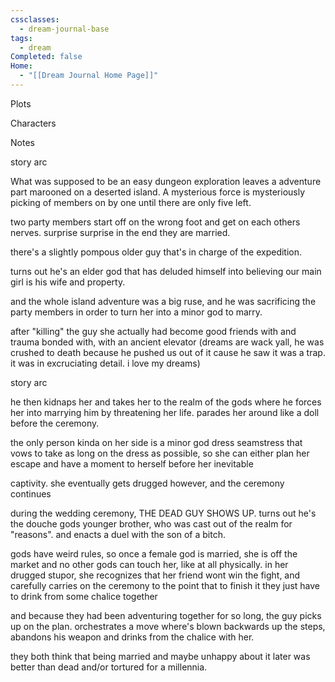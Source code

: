 ```yaml
---
cssclasses:
  - dream-journal-base
tags:
  - dream
Completed: false
Home:
  - "[[Dream Journal Home Page]]"
---
```

<div class="block-language-tabs">
	<div data-x-data="{ tab: 0 }">
		<div class="html-tabs">
			<div class="html-tab html-tab-active" data-x-bind:class="{ 'html-tab-active': tab == 0 }" data-x-on:click="tab = 0"><p>Plots</p></div>
			<div class="html-tab html-tab-not-first" data-x-bind:class="{ 'html-tab-active': tab == 1 }" data-x-on:click="tab = 1"><p>Characters</p></div>
			<div class="html-tab html-tab-not-first" data-x-bind:class="{ 'html-tab-active': tab == 2 }" data-x-on:click="tab = 2"><p>Notes</p></div>
		</div>
		<div class="html-tab-content">
			<div data-x-show="tab == 0" style="">
				<div class="wrapper grid ">
					<div class="grid left">
						<div class="box">
							<div class="callout-title"> <div class="callout-title-inner">  story arc </div> </div>
							<p> What was supposed to be an easy dungeon exploration leaves a adventure part marooned on a deserted island. A mysterious force is mysteriously picking of members on by one until there are only five left.  </p>
							<p> two party members start off on the wrong foot and get on each others nerves. surprise surprise in the end they are married.  </p>
							<p> there's a slightly pompous older guy that's in charge of the expedition.  </p>
							<p> turns out he's an elder god that has deluded himself into believing our main girl is his wife and property.  </p>
							<p> and the whole island adventure was a big ruse, and he was sacrificing the party members in order to turn her into a minor god to marry.  </p>
							<p> after "killing" the guy she actually had become good friends with and trauma bonded with, with an ancient elevator (dreams are wack yall, he was crushed to death because he pushed us out of it cause he  saw it was a trap. it was in excruciating detail. i love my dreams)  </p>
						</div>
					</div>				
					<div class="grid right">
						<div class="box">
							<div class="callout-title"> <div class="callout-title-inner"> story arc </div> </div>
							<p> he then kidnaps her and takes her to the realm of the gods where he forces her into marrying him by threatening her life. parades her around like a doll before the ceremony.  </p>
							<p> the only person kinda on her side is a minor god dress seamstress that vows to take as long on the dress as possible, so she can either plan her escape and have a moment to herself before her inevitable <p> captivity. she eventually gets drugged however, and the ceremony continues  </p>
							<p> during the wedding ceremony, THE DEAD GUY SHOWS UP. turns out he's the douche gods younger brother, who was cast out of the realm for "reasons". and enacts a duel with the son of a bitch.  </p>
							<p> gods have weird rules, so once a female god is married, she is off the market and no other gods can touch her, like at all physically. in her drugged stupor, she recognizes that her friend wont win the fight, and carefully carries on the ceremony to the point that to finish it they just have to drink from some chalice together  </p>
							<p> and because they had been adventuring together for so long, the guy picks up on the plan. orchestrates a move where's blown backwards up the steps, abandons his weapon and drinks from the chalice with her.  </p>
							<p> they both think that being married and maybe unhappy about it later was better than dead and/or tortured for a millennia.  </p>
						</div>
					</div>
				</div>				
			</div>
			<div data-x-show="tab == 1" style="display: none;">
				<div class="wrapper grid ">
					<div class="grid left">
						<div class="box  char-note">
							<div class="callout-title"> <div class="callout-title-inner">  character note </div> </div>
							<p>...</p>
						</div>
					</div>				
					<div class="grid right">
						<div class="box char-note ">
							<div class="callout-title"> <div class="callout-title-inner">  character note  </div> </div>
							<p>...</p>
						</div>
					</div>
				</div>
			</div>
			<div data-x-show="tab == 2" style="display: none;">
				<div class="wrapper grid ">
					<div class="grid left">
						<div class="box  def-note">
							<div class="callout-title"> <div class="callout-title-inner">  note</div> </div>
							<p>...</p>
						</div>
					</div>			
					<div class="grid right">
						<div class="box def-note">
							<div class="callout-title"> <div class="callout-title-inner">  note </div> </div>
							<p>...</p>
						</div>
					</div>
				</div>
			</div>
		</div>
	</div>
</div>